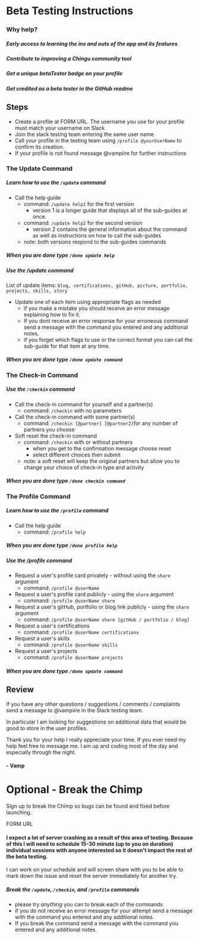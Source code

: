 # Beta Testing Instructions

### Why help?

##### Early access to learning the ins and outs of the app and its features

##### Contribute to improving a Chingu community tool

##### Get a unique betaTester badge on your profile

##### Get credited as a beta tester in the GitHub readme


## Steps
* Create a profile at FORM URL. The username you use for your profile must match your username on Slack
* Join the slack testing team entering the same user name
* Call your profile in the testing team using `/profile @yourUserName` to confirm its creation.
* If your profile is not found message @vampiire for further instructions

### The Update Command
##### Learn how to use the `/update` command

* Call the help guide
    * command: `/update help1` for the first version
        * version 1 is a longer guide that displays all of the sub-guides at once.
    * command: `/update help2` for the second version
        * version 2 contains the general information about the command as well as instructions on how to call the sub-guides
    * note: both versions respond to the sub-guides commands

##### When you are done type `/done update help`

##### Use the /update command
List of update items: `blog, certifications, gitHub, picture, portfolio, projects, skills, story`
* Update one of each item using appropriate flags as needed
    * if you make a mistake you should receive an error message explaining how to fix it.
    * If you dont receive an error response for your erroneous command send a message with the command you entered and any additional notes.
    * if you forget which flags to use or the correct format you can call the sub-guide for that item at any time.

##### When you are done type `/done update command`

### The Check-in Command
##### Use the `/checkin` command

* Call the check-in command for yourself and a partner(s)
    * command: `/checkin` with no parameters
* Call the check-in command with some partner(s)
    * command: `/checkin [@partner] [@partner2]`for any number of partners you choose
* Soft reset the check-in command
    * command: `/checkin` with or without partners
        * when you get to the confirmation message choose reset
        * select different choices then submit
    * note: a soft reset will keep the original partners but allow you to change your choice of check-in type and activity

##### When you are done type `/done checkin command`

### The Profile Command
##### Learn how to use the `/profile` command
* Call the help guide
    * command: `/profile help`

##### When you are done type `/done profile help`

##### Use the /profile command
* Request a user's profile card privately - without using the `share` argument
    * command: `/profile @userName`
* Request a user's profile card publicly - using the `share` argument
    * command: `/profile @userName share`
* Request a user's gitHub, portfolio or blog link publicly - using the `share` argument
    * command: `/profile @userName share [gitHub / portfolio / blog]`
* Request a user's certifications
    * command: `/profile @userName certifications`
* Request a user's skills
    * command: `/profile @userName skills`
* Request a user's projects
    * command: `/profile @userName projects`

##### When you are done type `/done update command`

## Review
If you have any other questions / suggestions / comments / complaints send a message to @vampiire in the Slack testing team.

In particular I am looking for suggestions on additional data that would be good to store in the user profiles.

Thank you for your help I really appreciate your time. If you ever need my help feel free to message me. I am up and coding most of the day and especially through the night.

#### \- Vamp


# Optional - Break the Chimp
Sign up to break the Chimp so bugs can be found and fixed before launching.

FORM URL

#### I expect a lot of server crashing as a result of this area of testing. Because of this I will need to schedule 15-30 minute (up to you on duration) individual sessions with anyone interested so it doesn't impact the rest of the beta testing.

I can work on your schedule and will screen share with you to be able to mark down the issue and reset the server immediately for another try.

##### Break the `/update`, `/checkin`, and `/profile` commands
* please try _anything_ you can to break each of the commands
* if you do not receive an error message for your attempt send a message with the command you entered and any additional notes.
* If you break the command send a message with the command you entered and any additional notes.






